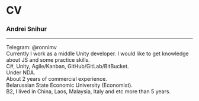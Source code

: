 # CV #
### Andrei Snihur ###
***
Telegram: @ronnimv<br/>
Currently I work as a middle Unity developer. I would like to get knowledge about JS and some practice skills.<br/>
C#, Unity, Agile/Kanban, GitHub/GitLab/BitBucket.<br/>
Under NDA.<br/>
About 2 years of commercial experience.<br/>
Belarussian State Economic University (Economist).<br/>
B2, I lived in China, Laos, Malaysia, Italy and etc more than 5 years.<br/>